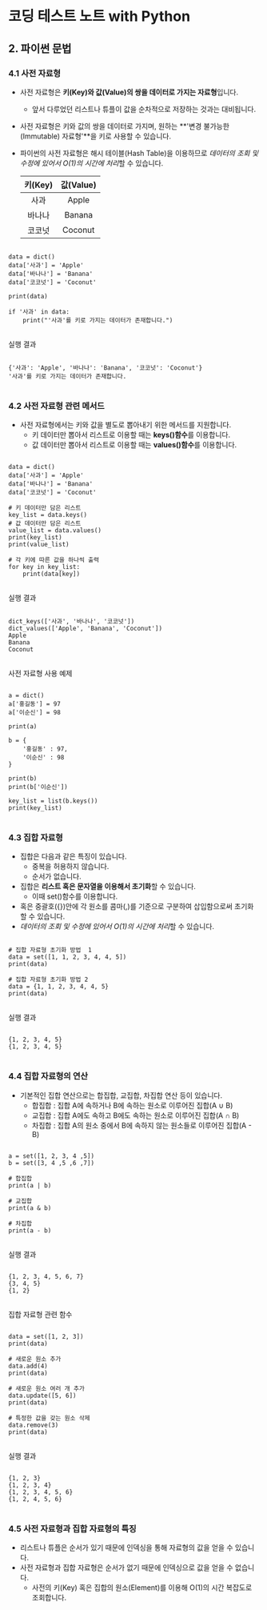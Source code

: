 # 코딩 테스트 노트 with Python

## 2. 파이썬 문법

### 4.1 사전 자료형
- 사전 자료형은 **키(Key)와 값(Value)의 쌍을 데이터로 가지는 자료형**입니다.
  - 앞서 다루었던 리스트나 튜플이 값을 순차적으로 저장하는 것과는 대비됩니다.
- 사전 자료형은 키와 값의 쌍을 데이터로 가지며, 원하는 **'변경 불가능한(Immutable) 자료형'**을 키로 사용할 수 있습니다.
- 파이썬의 사전 자료형은 해시 테이블(Hash Table)을 이용하므로 *데이터의 조회 및 수정에 있어서 O(1)의 시간에 처리*할 수 있습니다.

  |키(Key)|값(Value)|
  |:---:|:---:|
  |사과|Apple|
  |바나나|Banana|
  |코코넛|Coconut|

<pre>
<code>
data = dict()
data['사과'] = 'Apple'
data['바나나'] = 'Banana'
data['코코넛'] = 'Coconut'

print(data)

if '사과' in data:
    print("'사과'를 키로 가지는 데이터가 존재합니다.")
</code>
</pre>

실행 결과
<pre>
<code>  
{'사과': 'Apple', '바나나': 'Banana', '코코넛': 'Coconut'}
'사과'를 키로 가지는 데이터가 존재합니다.
</code>
</pre>

### 4.2 사전 자료형 관련 메서드
- 사전 자료형에서는 키와 값을 별도로 뽑아내기 위한 메서드를 지원합니다.
  - 키 데이터만 뽑아서 리스트로 이용할 때는 **keys()함수**를 이용합니다.
  - 값 데이터만 뽑아서 리스트로 이용할 때는 **values()함수**를 이용합니다.

<pre>
<code>
data = dict()
data['사과'] = 'Apple'
data['바나나'] = 'Banana'
data['코코넛'] = 'Coconut'

# 키 데이터만 담은 리스트
key_list = data.keys()
# 값 데이터만 담은 리스트
value_list = data.values()
print(key_list)
print(value_list)

# 각 키에 따른 값을 하나씩 출력
for key in key_list:
    print(data[key])
</code>
</pre>

실행 결과
<pre>
<code>
dict_keys(['사과', '바나나', '코코넛'])
dict_values(['Apple', 'Banana', 'Coconut'])
Apple
Banana
Coconut
</code>
</pre>
사전 자료형 사용 예제
<pre>
<code>
a = dict()
a['홍길동'] = 97
a['이순신'] = 98

print(a)

b = {
    '홍길동' : 97,
    '이순신' : 98
}

print(b)
print(b['이순신'])

key_list = list(b.keys())
print(key_list)
</code>
</pre>

### 4.3 집합 자료형
- 집합은 다음과 같은 특징이 있습니다.
  - 중복을 허용하지 않습니다.
  - 순서가 없습니다.
- 집합은 **리스트 혹은 문자열을 이용해서 초기화**할 수 있습니다.
  - 이때 set()함수를 이용합니다.
- 혹은 중괄호({})안에 각 원소를 콤마(,)를 기준으로 구분하여 삽입함으로써 초기화 할 수 있습니다.
- *데이터의 조회 및 수정에 있어서 O(1)의 시간에 처리*할 수 있습니다.

<pre>
<code>
# 집합 자료형 초기화 방법  1
data = set([1, 1, 2, 3, 4, 4, 5])
print(data)

# 집합 자료형 초기화 방법 2
data = {1, 1, 2, 3, 4, 4, 5}
print(data)
</code>
</pre>
실행 결과
<pre>
<code>
{1, 2, 3, 4, 5}
{1, 2, 3, 4, 5}
</code>
</pre>

### 4.4 집합 자료형의 연산
- 기본적인 집합 연산으로는 합집합, 교집합, 차집합 연산 등이 있습니다.
  - 합집합 : 집합 A에 속하거나 B에 속하는 원소로 이루어진 집합(A ∪ B)
  - 교집합 : 집합 A에도 속하고 B에도 속하는 원소로 이루어진 집합(A ∩ B)
  - 차집합 : 집합 A의 원소 중에서 B에 속하지 않는 원소들로 이루어진 집합(A - B)

<pre>
<code>
a = set([1, 2, 3, 4 ,5])
b = set([3, 4 ,5 ,6 ,7])

# 합집합
print(a | b)

# 교집합
print(a & b)

# 차집합
print(a - b)
</code>
</pre>
실행 결과
<pre>
<code>
{1, 2, 3, 4, 5, 6, 7}
{3, 4, 5}
{1, 2}
</code>
</pre>
집합 자료형 관련 함수
<pre>
<code>
data = set([1, 2, 3])
print(data)

# 새로운 원소 추가
data.add(4)
print(data)

# 새로운 원소 여러 개 추가
data.update([5, 6])
print(data)

# 특정한 값을 갖는 원소 삭제
data.remove(3)
print(data)
</code>
</pre>
실행 결과
<pre>
<code>
{1, 2, 3}
{1, 2, 3, 4}
{1, 2, 3, 4, 5, 6}
{1, 2, 4, 5, 6}
</code>
</pre>

### 4.5 사전 자료형과 집합 자료형의 특징
- 리스트나 튜플은 순서가 있기 때문에 인덱싱을 통해 자료형의 값을 얻을 수 있습니다.
- 사전 자료형과 집합 자료형은 순서가 없기 때문에 인덱싱으로 값을 얻을 수 없습니다.
  - 사전의 키(Key) 혹은 집합의 원소(Element)를 이용해 O(1)의 시간 복잡도로 조회합니다.